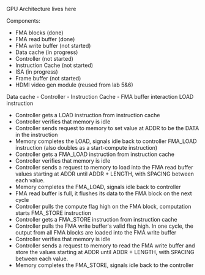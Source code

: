 GPU Architecture lives here

Components:
- FMA blocks (done)
- FMA read buffer (done)
- FMA write buffer (not started)
- Data cache (in progress)
- Controller (not started)
- Instruction Cache (not started)
- ISA (in progress)
- Frame buffer (not started)
- HDMI video gen module (reused from lab 5&6)

Data cache - Controller - Instruction Cache - FMA buffer interaction
LOAD instruction
- Controller gets a LOAD instruction from instruction cache
- Controller verifies that memory is idle
- Controller sends request to memory to set value at ADDR to be the DATA in the instruction 
- Memory completes the LOAD, signals idle back to controller
FMA_LOAD instruction (also doubles as a start-compute instruction)
- Controller gets a FMA_LOAD instruction from instruction cache
- Controller verifies that memory is idle
- Controller sends a request to memory to load into the FMA read buffer values starting at ADDR 
    until ADDR + LENGTH, with SPACING between each value. 
- Memory completes the FMA_LOAD, signals idle back to controller
- FMA read buffer is full, it flushes its data to the FMA block on the next cycle
- Controller pulls the compute flag high on the FMA block, computation starts
FMA_STORE instruction
- Controller gets a FMA_STORE instruction from instruction cache
- Controller pulls the FMA write buffer's valid flag high. In one cycle, the output from all FMA blocks
    are loaded into the FMA write buffer
- Controller verifies that memory is idle
- Controller sends a request to memory to read the FMA write buffer and store the values starting at ADDR 
    until ADDR + LENGTH, with SPACING between each value. 
- Memory completes the FMA_STORE, signals idle back to the controller